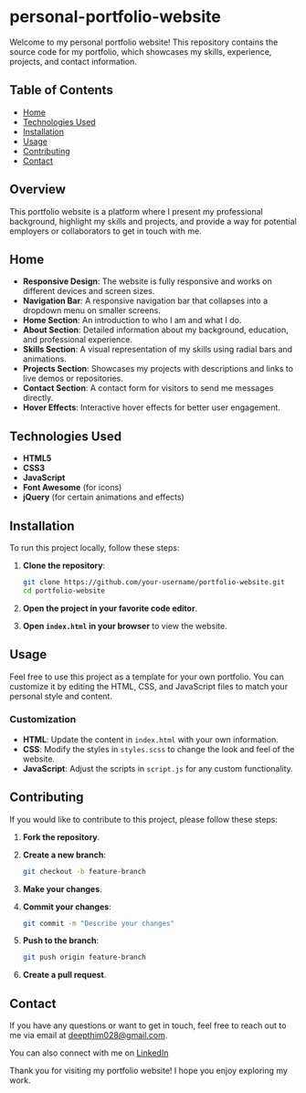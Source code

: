 # personal-portfolio-website
Welcome to my personal portfolio website! This repository contains the source code for my portfolio, which showcases my skills, experience, projects, and contact information.

## Table of Contents

- [Home](#home)
- [Technologies Used](#technologies-used)
- [Installation](#installation)
- [Usage](#usage)
- [Contributing](#contributing)
- [Contact](#contact)

## Overview

This portfolio website is a platform where I present my professional background, highlight my skills and projects, and provide a way for potential employers or collaborators to get in touch with me.

## Home

- **Responsive Design**: The website is fully responsive and works on different devices and screen sizes.
- **Navigation Bar**: A responsive navigation bar that collapses into a dropdown menu on smaller screens.
- **Home Section**: An introduction to who I am and what I do.
- **About Section**: Detailed information about my background, education, and professional experience.
- **Skills Section**: A visual representation of my skills using radial bars and animations.
- **Projects Section**: Showcases my projects with descriptions and links to live demos or repositories.
- **Contact Section**: A contact form for visitors to send me messages directly.
- **Hover Effects**: Interactive hover effects for better user engagement.

## Technologies Used

- **HTML5**
- **CSS3**
- **JavaScript**
- **Font Awesome** (for icons)
- **jQuery** (for certain animations and effects)

## Installation

To run this project locally, follow these steps:

1. **Clone the repository**:

    ```bash
    git clone https://github.com/your-username/portfolio-website.git
    cd portfolio-website
    ```

2. **Open the project in your favorite code editor**.

3. **Open `index.html` in your browser** to view the website.

## Usage

Feel free to use this project as a template for your own portfolio. You can customize it by editing the HTML, CSS, and JavaScript files to match your personal style and content.

### Customization

- **HTML**: Update the content in `index.html` with your own information.
- **CSS**: Modify the styles in `styles.scss` to change the look and feel of the website.
- **JavaScript**: Adjust the scripts in `script.js` for any custom functionality.

## Contributing

If you would like to contribute to this project, please follow these steps:

1. **Fork the repository**.
2. **Create a new branch**:

    ```bash
    git checkout -b feature-branch
    ```

3. **Make your changes**.
4. **Commit your changes**:

    ```bash
    git commit -m "Describe your changes"
    ```

5. **Push to the branch**:

    ```bash
    git push origin feature-branch
    ```

6. **Create a pull request**.

## Contact

If you have any questions or want to get in touch, feel free to reach out to me via email at deepthim028@gmail.com.

You can also connect with me on [LinkedIn](https://www.linkedin.com/in/deepthi-m-a91240189/) 

Thank you for visiting my portfolio website! I hope you enjoy exploring my work.
